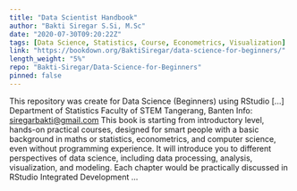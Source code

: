 ```yaml
---
title: "Data Scientist Handbook"
author: "Bakti Siregar S.Si, M.Sc"
date: "2020-07-30T09:20:22Z"
tags: [Data Science, Statistics, Course, Econometrics, Visualization]
link: "https://bookdown.org/BaktiSiregar/data-science-for-beginners/"
length_weight: "5%"
repo: "Bakti-Siregar/Data-Science-for-Beginners"
pinned: false
---
```


This repository was create for Data Science (Beginners) using RStudio [...] Department of Statistics Faculty of STEM Tangerang, Banten Info: siregarbakti@gmail.com This book is starting from introductory level, hands-on practical courses, designed for smart people with a basic background in maths or statistics, econometrics, and computer science, even without programming experience. It will introduce you to different perspectives of data science, including data processing, analysis, visualization, and modeling. Each chapter would be practically discussed in RStudio Integrated Development ...
